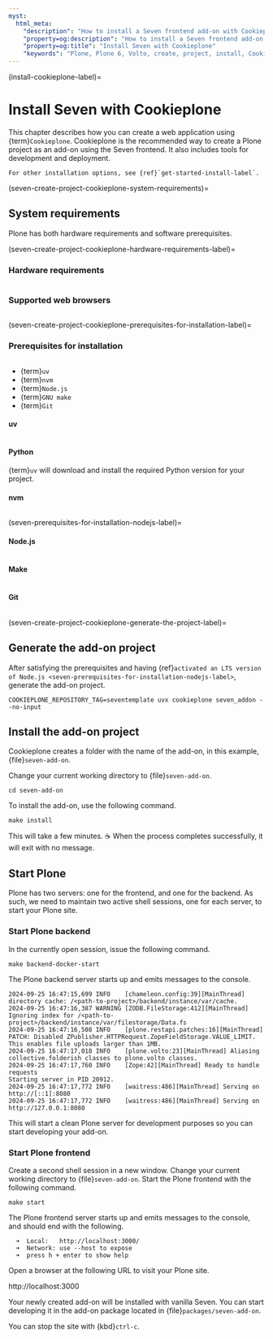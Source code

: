 ```yaml
---
myst:
  html_meta:
    "description": "How to install a Seven frontend add-on with Cookieplone"
    "property=og:description": "How to install a Seven frontend add-on with Cookieplone"
    "property=og:title": "Install Seven with Cookieplone"
    "keywords": "Plone, Plone 6, Volto, create, project, install, Cookieplone"
---
```


(install-cookieplone-label)=

# Install Seven with Cookieplone

This chapter describes how you can create a web application using {term}`Cookieplone`.
Cookieplone is the recommended way to create a Plone project as an add-on using the Seven frontend.
It also includes tools for development and deployment.

```{seealso}
For other installation options, see {ref}`get-started-install-label`.
```

(seven-create-project-cookieplone-system-requirements)=

## System requirements

Plone has both hardware requirements and software prerequisites.


(seven-create-project-cookieplone-hardware-requirements-label)=

### Hardware requirements

```{include} /_inc/_hardware-requirements.md
```


### Supported web browsers

```{include} /volto/_inc/_install-browser-reqs-volto.md
```


(seven-create-project-cookieplone-prerequisites-for-installation-label)=

### Prerequisites for installation

```{include} ../volto/_inc/_install-operating-system.md
```

-   {term}`uv`
-   {term}`nvm`
-   {term}`Node.js`
-   {term}`GNU make`
-   {term}`Git`


#### uv

```{include} /_inc/_install-uv.md
```


#### Python

{term}`uv` will download and install the required Python version for your project.


#### nvm

```{include} ../volto/_inc/_install-nvm.md
```


(seven-prerequisites-for-installation-nodejs-label)=

#### Node.js

```{include} ../volto/_inc/_install-nodejs.md
```


#### Make

```{include} ../volto/_inc/_install-make.md
```


#### Git

```{include} ../volto/_inc/_install-git.md
```


(seven-create-project-cookieplone-generate-the-project-label)=

## Generate the add-on project

After satisfying the prerequisites and having {ref}`activated an LTS version of Node.js <seven-prerequisites-for-installation-nodejs-label>`, generate the add-on project.

```shell
COOKIEPLONE_REPOSITORY_TAG=seventemplate uvx cookieplone seven_addon --no-input
```


## Install the add-on project

Cookieplone creates a folder with the name of the add-on, in this example, {file}`seven-add-on`.

Change your current working directory to {file}`seven-add-on`.

```shell
cd seven-add-on
```

To install the add-on, use the following command.

```shell
make install
```

This will take a few minutes.
☕️
When the process completes successfully, it will exit with no message.


## Start Plone

Plone has two servers: one for the frontend, and one for the backend.
As such, we need to maintain two active shell sessions, one for each server, to start your Plone site.


### Start Plone backend

In the currently open session, issue the following command.

```shell
make backend-docker-start
```

The Plone backend server starts up and emits messages to the console.

```console
2024-09-25 16:47:15,699 INFO    [chameleon.config:39][MainThread] directory cache: /<path-to-project>/backend/instance/var/cache.
2024-09-25 16:47:16,387 WARNING [ZODB.FileStorage:412][MainThread] Ignoring index for /<path-to-project>/backend/instance/var/filestorage/Data.fs
2024-09-25 16:47:16,508 INFO    [plone.restapi.patches:16][MainThread] PATCH: Disabled ZPublisher.HTTPRequest.ZopeFieldStorage.VALUE_LIMIT. This enables file uploads larger than 1MB.
2024-09-25 16:47:17,018 INFO    [plone.volto:23][MainThread] Aliasing collective.folderish classes to plone.volto classes.
2024-09-25 16:47:17,760 INFO    [Zope:42][MainThread] Ready to handle requests
Starting server in PID 20912.
2024-09-25 16:47:17,772 INFO    [waitress:486][MainThread] Serving on http://[::1]:8080
2024-09-25 16:47:17,772 INFO    [waitress:486][MainThread] Serving on http://127.0.0.1:8080
```

This will start a clean Plone server for development purposes so you can start developing your add-on.


### Start Plone frontend

Create a second shell session in a new window.
Change your current working directory to {file}`seven-add-on`.
Start the Plone frontend with the following command.

```shell
make start
```

The Plone frontend server starts up and emits messages to the console, and should end with the following.
```console
  ➜  Local:   http://localhost:3000/
  ➜  Network: use --host to expose
  ➜  press h + enter to show help
```

Open a browser at the following URL to visit your Plone site.

http://localhost:3000

Your newly created add-on will be installed with vanilla Seven.
You can start developing it in the add-on package located in {file}`packages/seven-add-on`.

You can stop the site with {kbd}`ctrl-c`.
